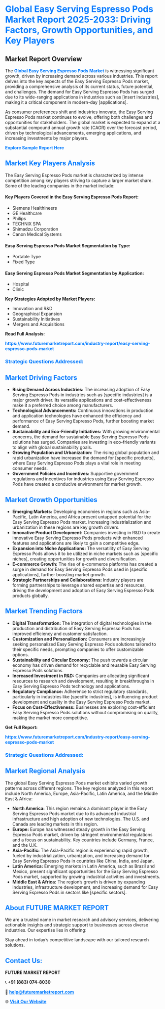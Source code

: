 <h1 style="color: #007BFF;">Global Easy Serving Espresso Pods Market Report 2025-2033: Driving Factors, Growth Opportunities, and Key Players</h1>

<section id="overview">
<h2>Market Report Overview</h2>
<p>The <a href="https://www.futuremarketreport.com/industry-report/easy-serving-espresso-pods-market" style="color: #007BFF; text-decoration: none;"><strong>Global Easy Serving Espresso Pods Market</strong></a> is witnessing significant growth, driven by increasing demand across various industries. This report delves into the key aspects of the Easy Serving Espresso Pods market, providing a comprehensive analysis of its current status, future potential, and challenges. The demand for Easy Serving Espresso Pods has surged due to its wide-ranging applications in industries such as [insert industries], making it a critical component in modern-day [applications].</p>
<p>As consumer preferences shift and industries innovate, the Easy Serving Espresso Pods market continues to evolve, offering both challenges and opportunities for stakeholders. The global market is expected to expand at a substantial compound annual growth rate (CAGR) over the forecast period, driven by technological advancements, emerging applications, and increasing investments by major players.</p>
</section>

<section id="overview">
<p><a href="https://www.futuremarketreport.com/request-sample/reportId=33013" style="color: #007BFF; text-decoration: none;"><strong>Explore Sample Report Here</strong></a></p>
</section>

<section id="key-players">
<h2 style="color: #007BFF;">Market Key Players Analysis</h2>
<p>The Easy Serving Espresso Pods market is characterized by intense competition among key players striving to capture a larger market share. Some of the leading companies in the market include:</p>
<h4>Key Players Covered in the Easy Serving Espresso Pods Report:</h4>
<ul><li>Siemens Healthineers</li><li>GE Healthcare</li><li>Philips</li><li>TECHNIX SPA</li><li>Shimadzu Corporation</li><li>Canon Medical Systems</li></ul>
<h4>Easy Serving Espresso Pods Market Segmentation by Type:</h4>
<ul><li>Portable Type</li><li>Fixed Type</li></ul>

<h4>Easy Serving Espresso Pods Market Segmentation by Application:</h4>
<ul><li>Hospital</li><li>Clinic</li></ul>
<p><strong>Key Strategies Adopted by Market Players:</strong></p>
<ul>
<li>Innovation and R&D</li>
<li>Geographical Expansion</li>
<li>Sustainability Initiatives</li>
<li>Mergers and Acquisitions</li>
</ul>
</section>

<section>
<p><strong>Read Full Analysis: </strong></p><a href="https://www.futuremarketreport.com/industry-report/easy-serving-espresso-pods-market" style="color: #007BFF; text-decoration: none;"><strong>https://www.futuremarketreport.com/industry-report/easy-serving-espresso-pods-market</strong></a>
<h3 style="color: #007BFF;">Strategic Questions Addressed:</h3>
</section>

<section id="driving-factors">
<h2 style="color: #007BFF;">Market Driving Factors</h2>
<ul>
<li><strong>Rising Demand Across Industries:</strong> The increasing adoption of Easy Serving Espresso Pods in industries such as [specific industries] is a major growth driver. Its versatile applications and cost-effectiveness make it a preferred choice among manufacturers.</li>
<li><strong>Technological Advancements:</strong> Continuous innovations in production and application technologies have enhanced the efficiency and performance of Easy Serving Espresso Pods, further boosting market demand.</li>
<li><strong>Sustainability and Eco-Friendly Initiatives:</strong> With growing environmental concerns, the demand for sustainable Easy Serving Espresso Pods solutions has surged. Companies are investing in eco-friendly variants to align with global sustainability goals.</li>
<li><strong>Growing Population and Urbanization:</strong> The rising global population and rapid urbanization have increased the demand for [specific products], where Easy Serving Espresso Pods plays a vital role in meeting consumer needs.</li>
<li><strong>Government Policies and Incentives:</strong> Supportive government regulations and incentives for industries using Easy Serving Espresso Pods have created a conducive environment for market growth.</li>
</ul>
</section>

<section id="growth-opportunities">
<h2 style="color: #007BFF;">Market Growth Opportunities</h2>
<ul>
<li><strong>Emerging Markets:</strong> Developing economies in regions such as Asia-Pacific, Latin America, and Africa present untapped potential for the Easy Serving Espresso Pods market. Increasing industrialization and urbanization in these regions are key growth drivers.</li>
<li><strong>Innovative Product Development:</strong> Companies investing in R&D to create innovative Easy Serving Espresso Pods products with enhanced features and applications are likely to gain a competitive edge.</li>
<li><strong>Expansion into Niche Applications:</strong> The versatility of Easy Serving Espresso Pods allows it to be utilized in niche markets such as [specific niches], creating opportunities for growth and diversification.</li>
<li><strong>E-commerce Growth:</strong> The rise of e-commerce platforms has created a surge in demand for Easy Serving Espresso Pods used in [specific applications], further boosting market growth.</li>
<li><strong>Strategic Partnerships and Collaborations:</strong> Industry players are forming partnerships to leverage shared expertise and resources, driving the development and adoption of Easy Serving Espresso Pods products globally.</li>
</ul>
</section>

<section id="trending-factors">
<h2 style="color: #007BFF;">Market Trending Factors</h2>
<ul>
<li><strong>Digital Transformation:</strong> The integration of digital technologies in the production and distribution of Easy Serving Espresso Pods has improved efficiency and customer satisfaction.</li>
<li><strong>Customization and Personalization:</strong> Consumers are increasingly seeking personalized Easy Serving Espresso Pods solutions tailored to their specific needs, prompting companies to offer customizable options.</li>
<li><strong>Sustainability and Circular Economy:</strong> The push towards a circular economy has driven demand for recyclable and reusable Easy Serving Espresso Pods solutions.</li>
<li><strong>Increased Investment in R&D:</strong> Companies are allocating significant resources to research and development, resulting in breakthroughs in Easy Serving Espresso Pods technology and applications.</li>
<li><strong>Regulatory Compliance:</strong> Adherence to strict regulatory standards, particularly in industries like [specific industries], is influencing product development and quality in the Easy Serving Espresso Pods market.</li>
<li><strong>Focus on Cost-Effectiveness:</strong> Businesses are exploring cost-efficient Easy Serving Espresso Pods solutions without compromising on quality, making the market more competitive.</li>
</ul>
</section>

<section>
<p><strong>Get Full Report: </strong></p><a href="https://www.futuremarketreport.com/industry-report/easy-serving-espresso-pods-market" style="color: #007BFF; text-decoration: none;"><strong>https://www.futuremarketreport.com/industry-report/easy-serving-espresso-pods-market</strong></a>
<h3 style="color: #007BFF;">Strategic Questions Addressed:</h3>
</section>


<section id="regional-analysis">
<h2 style="color: #007BFF;">Market Regional Analysis</h2>
<p>The global Easy Serving Espresso Pods market exhibits varied growth patterns across different regions. The key regions analyzed in this report include North America, Europe, Asia-Pacific, Latin America, and the Middle East & Africa:</p>
<ul>
<li><strong>North America:</strong> This region remains a dominant player in the Easy Serving Espresso Pods market due to its advanced industrial infrastructure and high adoption of new technologies. The U.S. and Canada are leading markets in this region.</li>
<li><strong>Europe:</strong> Europe has witnessed steady growth in the Easy Serving Espresso Pods market, driven by stringent environmental regulations and a focus on sustainability. Key countries include Germany, France, and the U.K.</li>
<li><strong>Asia-Pacific:</strong> The Asia-Pacific region is experiencing rapid growth, fueled by industrialization, urbanization, and increasing demand for Easy Serving Espresso Pods in countries like China, India, and Japan.</li>
<li><strong>Latin America:</strong> Emerging markets in Latin America, such as Brazil and Mexico, present significant opportunities for the Easy Serving Espresso Pods market, supported by growing industrial activities and investments.</li>
<li><strong>Middle East & Africa:</strong> The region’s growth is driven by expanding industries, infrastructure development, and increasing demand for Easy Serving Espresso Pods in sectors like [specific sectors].</li>
</ul>
</section>

<footer>
<h2 style="color: #007BFF;">About FUTURE MARKET REPORT</h2>
<p>We are a trusted name in market research and advisory services, delivering actionable insights and strategic support to businesses across diverse industries. Our expertise lies in offering:</p>

<p>Stay ahead in today’s competitive landscape with our tailored research solutions.</p>

<h2 style="color: #007BFF;">Contact Us:</h2>
<p><strong>FUTURE MARKET REPORT</strong></p>
<p>📞 <strong>+91 (883) 074-8030</strong></p>
<p>📧 <strong><a href="mailto:help@futuremarketreport.com" style="color: #007BFF;">help@futuremarketreport.com</a></strong></p>
<p>🌐 <strong><a href="https://www.futuremarketreport.com/" style="color: #007BFF;">Visit Our Website</a></strong></p>
</footer>